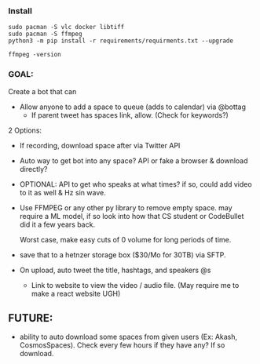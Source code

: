 ### Install
```
sudo pacman -S vlc docker libtiff
sudo pacman -S ffmpeg
python3 -m pip install -r requirements/requirments.txt --upgrade

ffmpeg -version
```


### GOAL:
Create a bot that can
- Allow anyone to add a space to queue (adds to calendar) via @bottag
  - If parent tweet has spaces link, allow. (Check for keywords?)

2 Options:
- If recording, download space after via Twitter API
- Auto way to get bot into any space? API or fake a browser & download directly?

- OPTIONAL: API to get who speaks at what times?
  if so, could add video to it as well & Hz sin wave.

- Use FFMPEG or any other py library to remove empty space.
  may require a ML model, if so look into how that CS student or CodeBullet did it a few years back. 

  Worst case, make easy cuts of 0 volume for long periods of time.


- save that to a hetnzer storage box ($30/Mo for 30TB) via SFTP.

- On upload, auto tweet the title, hashtags, and speakers @s
  + Link to website to view the video / audio file.
  (May require me to make a react website UGH)


## FUTURE:
- ability to auto download some spaces from given users
  (Ex: Akash, CosmosSpaces). Check every few hours if they have any? If so download.